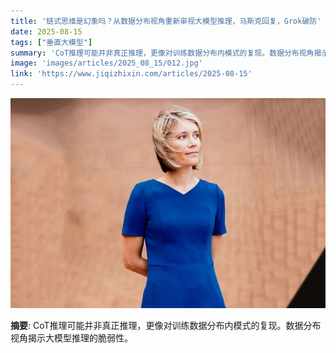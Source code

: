 ```yaml
---
title: '链式思维是幻象吗？从数据分布视角重新审视大模型推理，马斯克回复，Grok破防'
date: 2025-08-15
tags: ["垂直大模型"]
summary: 'CoT推理可能并非真正推理，更像对训练数据分布内模式的复现。数据分布视角揭示大模型推理的脆弱性。'
image: 'images/articles/2025_08_15/012.jpg'
link: 'https://www.jiqizhixin.com/articles/2025-08-15'
---
```

![链式思维是幻象吗？从数据分布视角重新审视大模型推理，马斯克回复，Grok破防](images/articles/2025_08_15/012.jpg)

**摘要**: CoT推理可能并非真正推理，更像对训练数据分布内模式的复现。数据分布视角揭示大模型推理的脆弱性。
